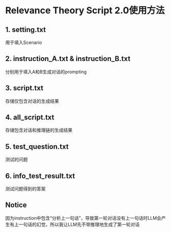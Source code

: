 # Relevance Theory Script 2.0使用方法
## 1. setting.txt
用于填入Scenario
## 2. instruction_A.txt & instruction_B.txt
分别用于填入A和B生成对话的prompting
## 3. script.txt
存储仅包含对话的生成结果
## 4. all_script.txt
存储包含对话和推理链的生成结果
## 5. test_question.txt
测试的问题
## 6. info_test_result.txt
测试问题得到的答案
## Notice
因为instruction中包含“分析上一句话”，导致第一轮对话没有上一句话时LLM会产生有上一句话的幻觉，所以我让LLM先不带推理地生成了第一轮对话